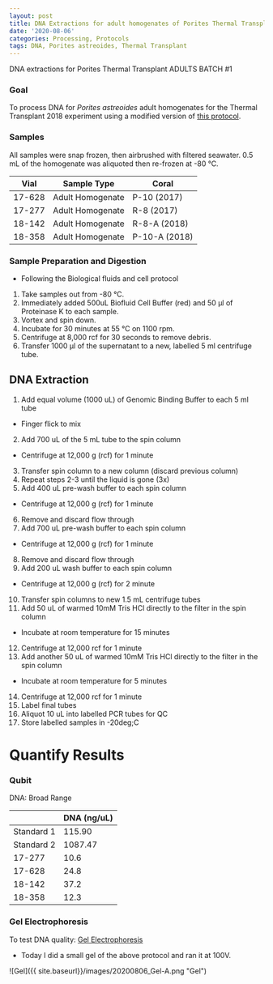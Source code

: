 ```yaml
---
layout: post
title: DNA Extractions for adult homogenates of Porites Thermal Transplant
date: '2020-08-06'
categories: Processing, Protocols
tags: DNA, Porites astreoides, Thermal Transplant
---
```


DNA extractions for Porites Thermal Transplant ADULTS BATCH #1

### Goal
To process DNA for *Porites astreoides* adult homogenates for the Thermal Transplant 2018 experiment using a modified version of [this protocol](https://kevinhwong1.github.io/KevinHWong_Notebook/Zymo-Quick-DNA-Mini-Prep-Kit-Troubleshooting-on-Adult-P.-astreoides/).

### Samples

All samples were snap frozen, then airbrushed with filtered seawater. 0.5 mL of the homogenate was aliquoted then re-frozen at -80 &deg;C.

| Vial   	| Sample Type      	| Coral         	|
|--------	|------------------	|---------------	|
| 17-628 	| Adult Homogenate 	| P-10 (2017)   	|
| 17-277 	| Adult Homogenate 	| R-8 (2017)    	|
| 18-142 	| Adult Homogenate 	| R-8-A (2018)  	|
| 18-358 	| Adult Homogenate 	| P-10-A (2018) 	|

### Sample Preparation and Digestion

* Following the Biological fluids and cell protocol

1. Take samples out from -80 &deg;C.
2. Immediately added 500uL Biofluid Cell Buffer (red) and 50 μl of Proteinase K to each sample.
4. Vortex and spin down.
5. Incubate for 30 minutes at 55 &deg;C on 1100 rpm.
6. Centrifuge at 8,000 rcf for 30 seconds to remove debris.
7. Transfer 1000 μl of the supernatant to a new, labelled 5 ml centrifuge tube.  

## DNA Extraction
1. Add equal volume (1000 uL) of Genomic Binding Buffer to each 5 ml tube
  * Finger flick to mix
2. Add 700 uL of the 5 mL tube to the spin column
  * Centrifuge at 12,000 g (rcf) for 1 minute
3. Transfer spin column to a new column (discard previous column)
4. Repeat steps 2-3 until the liquid is gone (3x)
5. Add 400 uL pre-wash buffer to each spin column
  * Centrifuge at 12,000 g (rcf) for 1 minute
6. Remove and discard flow through
7. Add 700 uL pre-wash buffer to each spin column
  * Centrifuge at 12,000 g (rcf) for 1 minute
8. Remove and discard flow through
9. Add 200 uL wash buffer to each spin column
  * Centrifuge at 12,000 g (rcf) for 2 minute
10. Transfer spin columns to new 1.5 mL centrifuge tubes
11. Add 50 uL of warmed 10mM Tris HCl  directly to the filter in the spin column
  * Incubate at room temperature for 15 minutes
12. Centrifuge at 12,000 rcf for 1 minute
13. Add another 50 uL of warmed 10mM Tris HCl directly to the filter in the spin column
  * Incubate at room temperature for 5 minutes
14. Centrifuge at 12,000 rcf for 1 minute
15. Label final tubes
16. Aliquot 10 uL into labelled PCR tubes for QC
17. Store labelled samples in -20deg;C

# Quantify Results

### Qubit

DNA: Broad Range


|            	| DNA (ng/uL) 	|
|------------	|-------------	|
| Standard 1 	| 115.90      	|
| Standard 2 	| 1087.47     	|
| 17-277     	| 10.6        	|
| 17-628     	| 24.8        	|
| 18-142     	| 37.2        	|
| 18-358     	| 12.3        	|

### Gel Electrophoresis
To test DNA quality: [Gel Electrophoresis](https://github.com/emmastrand/EmmaStrand_Notebook/blob/master/_posts/2019-07-16-Gel-Electrophoresis-Protocol.md)

- Today I did a small gel of the above protocol and ran it at 100V.

![Gel]({{ site.baseurl}}/images/20200806_Gel-A.png "Gel")
